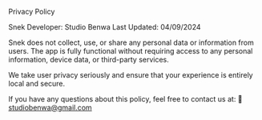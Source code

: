 Privacy Policy

Snek
Developer: Studio Benwa
Last Updated: 04/09/2024

Snek does not collect, use, or share any personal data or information from users.
The app is fully functional without requiring access to any personal information, device data, or third-party services.

We take user privacy seriously and ensure that your experience is entirely local and secure.

If you have any questions about this policy, feel free to contact us at:
📧 studiobenwa@gmail.com

